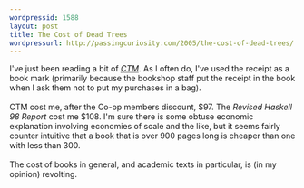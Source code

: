 ```yaml
---
wordpressid: 1588
layout: post
title: The Cost of Dead Trees
wordpressurl: http://passingcuriosity.com/2005/the-cost-of-dead-trees/
---
```

I've just been reading a bit of <acronym style="font-style: italic;" title="Concepts, Techniques and Models of Computer Programming by Van Roy and Haridi">CTM</acronym>. As I often do, I've used the receipt as a book mark (primarily because the bookshop staff put the receipt in the book when I ask them not to put my purchases in a bag).<br /><br />CTM cost me, after the Co-op members discount, $97. The <span style="font-style: italic;" title="Haskell 98 Language and Libraries; The Revised Report edited by Simon Peyton Jones">Revised Haskell 98 Report</span> cost me $108. I'm sure there is some obtuse economic explanation involving economies of scale and the like, but it seems fairly counter intuitive that a book that is over 900 pages long is cheaper than one with less than 300.<br /><br />The cost of books in general, and academic texts in particular, is (in my opinion) revolting.
